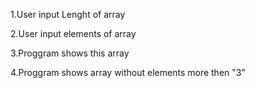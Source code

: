 1.User input Lenght of array

2.User input elements of array

3.Proggram shows this array

4.Proggram shows array without elements more then "3"
